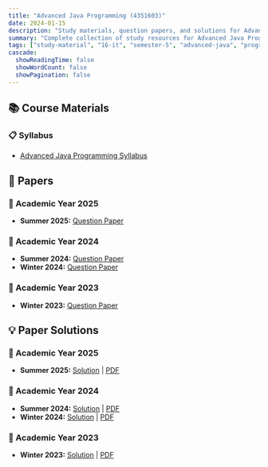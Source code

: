 ```yaml
---
title: "Advanced Java Programming (4351603)"
date: 2024-01-15
description: "Study materials, question papers, and solutions for Advanced Java Programming (4351603) - Information Technology, Semester 5"
summary: "Complete collection of study resources for Advanced Java Programming including syllabus, question papers from 2023-2025, and detailed solutions"
tags: ["study-material", "16-it", "semester-5", "advanced-java", "programming", "ajp", "4351603"]
cascade:
  showReadingTime: false
  showWordCount: false
  showPagination: false
---
```


## 📚 Course Materials

### 📋 Syllabus

- [Advanced Java Programming Syllabus](4351603.pdf)

## 📝 Papers

### 📅 Academic Year 2025

- **Summer 2025:** [Question Paper](4351603-Summer-2025.pdf)

### 📅 Academic Year 2024  

- **Summer 2024:** [Question Paper](4351603-Summer-2024.pdf)
- **Winter 2024:** [Question Paper](4351603-Winter-2024.pdf)

### 📅 Academic Year 2023

- **Winter 2023:** [Question Paper](4351603-Winter-2023.pdf)

## 💡 Paper Solutions

### 📅 Academic Year 2025

- **Summer 2025:** [Solution](4351603-summer-2025-solution) | [PDF](4351603-summer-2025-solution.pdf)

### 📅 Academic Year 2024

- **Summer 2024:** [Solution](4351603-summer-2024-solution) | [PDF](4351603-summer-2024-solution.pdf)
- **Winter 2024:** [Solution](4351603-winter-2024-solution) | [PDF](4351603-winter-2024-solution.pdf)

### 📅 Academic Year 2023

- **Winter 2023:** [Solution](4351603-winter-2023-solution) | [PDF](4351603-winter-2023-solution.pdf)
